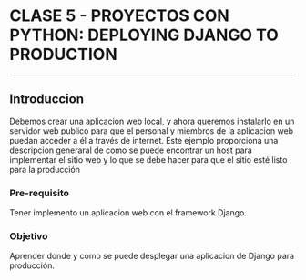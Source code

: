 # CLASE 5 - PROYECTOS CON PYTHON: DEPLOYING DJANGO TO PRODUCTION
---

## Introduccion

 Debemos crear una aplicacion web local, y ahora queremos instalarlo en un servidor web publico para que el personal y miembros de la aplicacion web puedan acceder a él a través de internet. Este ejemplo proporciona una descripcion generaral de como se puede encontrar un host para implementar el sitio web y lo que se debe hacer para que el sitio esté listo para la producción
 
 ### Pre-requisito

 Tener implemento un aplicacion web con el framework Django.

 ### Objetivo

Aprender donde y como se puede desplegar una aplicacion de Django para producción.

 